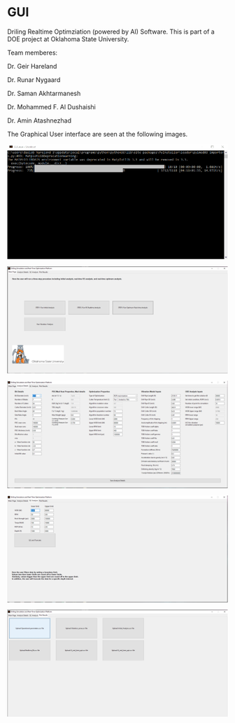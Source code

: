 # GUI

Driling Realtime Optimziation (powered by AI) Software. 
This is part of a DOE project at Oklahoma State University. 

Team memberes:

Dr. Geir Hareland

Dr. Runar Nygaard

Dr. Saman Akhtarmanesh

Dr. Mohammed F. Al Dushaishi

Dr. Amin Atashnezhad

The Graphical User interface are seen at the following images.


<p align="left">
  <img width="900" src="Assets/GIF1.gif" >
</p>


<p align="left">
  <img width="600" src="Assets/Capture.PNG" >
</p>

<p align="left">
  <img width="600" src="Assets/Capture2.PNG" >
</p>

<p align="left">
  <img width="600" src="Assets/Capture3.PNG" >
</p>

<p align="left">
  <img width="600" src="Assets/Capture4.PNG" >
</p>



